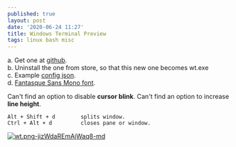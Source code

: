 ```yaml
---
published: true
layout: post
date: '2020-06-24 11:27'
title: Windows Terminal Preview
tags: linux bash misc 
---
```

a. Get one at [github](https://github.com/microsoft/terminal/releases).  
b. Uninstall the one from store, so that this new one becomes wt.exe  
c. Example [config json](/configs/settings.json).  
d. [Fantasque Sans Mono font](https://github.com/belluzj/fantasque-sans).

Can't find an option to disable **cursor blink**. Can't find an option to increase **line height**.

	Alt + Shift + d        splits window.
	Ctrl + Alt + d         closes pane or window.

[![wt.png-jizWdaREmAjWaq8-md](https://images.weserv.nl/?url=https://i.imgur.com/rI2zBZA.png)](https://images.weserv.nl/?url=https://i.imgur.com/Ur2evQn.png) 
